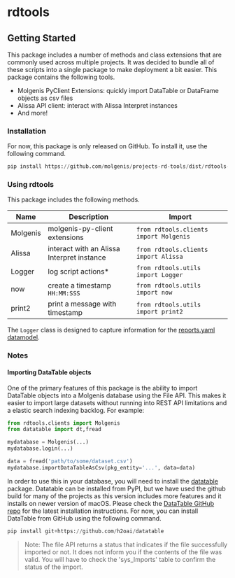 # rdtools

## Getting Started

This package includes a number of methods and class extensions that are commonly used across multiple projects. It was decided to bundle all of these scripts into a single package to make deployment a bit easier. This package contains the following tools.

- Molgenis PyClient Extensions: quickly import DataTable or DataFrame objects as csv files
- Alissa API client: interact with Alissa Interpret instances
- And more!

### Installation

For now, this package is only released on GitHub. To install it, use the following command.

```py
pip install https://github.com/molgenis/projects-rd-tools/dist/rdtools-0.0.0.tar.gz
```

### Using rdtools

This package includes the following methods.

| Name | Description | Import |
|------|------------|----------|
| Molgenis | molgenis-py-client extensions | `from rdtools.clients import Molgenis`
| Alissa | interact with an Alissa Interpret instance |  `from rdtools.clients import Alissa`
| Logger | log script actions\* | `from rdtools.utils import Logger`
| now | create a timestamp `HH:MM:SSS` | `from rdtools.utils import now`
| print2 | print a message with timestamp |  `from rdtools.utils import print2`

The `Logger` class is designed to capture information for the [reports.yaml datamodel](https://github.com/molgenis/molgenis-cosas/blob/main/model/cosasreports.yaml).

### Notes

#### Importing DataTable objects

One of the primary features of this package is the ability to import DataTable objects into a Molgenis database using the File API. This makes it easier to import large datasets without running into REST API limitations and a elastic search indexing backlog. For example:

```py
from rdtools.clients import Molgenis
from datatable import dt,fread

mydatabase = Molgenis(...)
mydatabase.login(...)

data = fread('path/to/some/dataset.csv')
mydatabase.importDataTableAsCsv(pkg_entity='...', data=data)
```

In order to use this in your database, you will need to install the [datatable](https://pypi.org/project/datatable/) package. Datatable can be installed from PyPI, but we have used the github build for many of the projects as this version includes more features and it installs on newer version of macOS. Please check the [DataTable GitHub repo](https://github.com/h2oai/datatable) for the latest installation instructions. For now, you can install DataTable from GitHub using the following command.

```py
pip install git+https://github.com/h2oai/datatable
```

> Note: The file API returns a status that indicates if the file successfully imported or not. It does not inform you if the contents of the file was valid. You will have to check the 'sys_Imports' table to confirm the status of the import.
